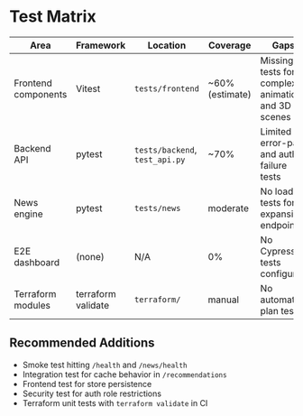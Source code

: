 # Test Matrix

| Area | Framework | Location | Coverage | Gaps |
|------|-----------|----------|----------|------|
| Frontend components | Vitest | `tests/frontend` | ~60% (estimate) | Missing tests for complex animations and 3D scenes |
| Backend API | pytest | `tests/backend`, `test_api.py` | ~70% | Limited error-path and auth failure tests |
| News engine | pytest | `tests/news` | moderate | No load tests for expansion endpoints |
| E2E dashboard | (none) | N/A | 0% | No Cypress tests configured |
| Terraform modules | terraform validate | `terraform/` | manual | No automated plan test |

## Recommended Additions
- Smoke test hitting `/health` and `/news/health`
- Integration test for cache behavior in `/recommendations`
- Frontend test for store persistence
- Security test for auth role restrictions
- Terraform unit tests with `terraform validate` in CI

